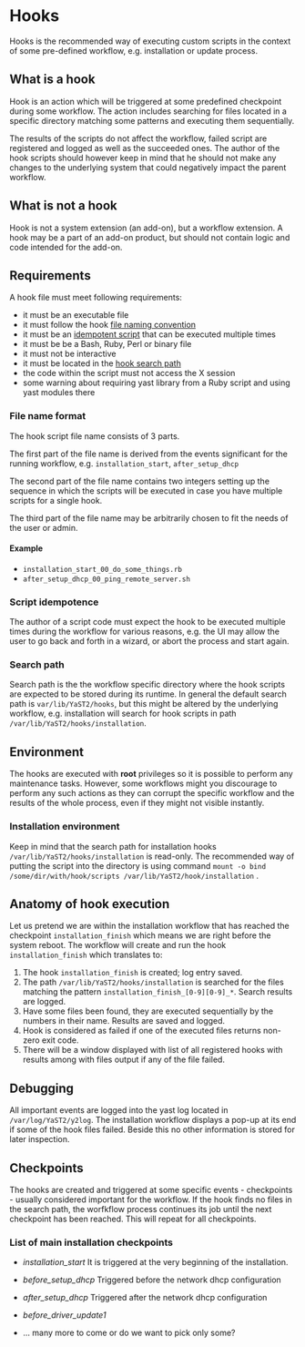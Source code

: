 # Hooks

Hooks is the recommended way of executing custom scripts in the context of
some pre-defined workflow, e.g. installation or update process.


## What is a hook

Hook is an action which will be triggered at some predefined checkpoint during
some workflow. The action includes searching for files located in a specific 
directory matching some patterns and executing them sequentially.

The results of the scripts do not affect the workflow, failed script are registered
and logged as well as the succeeded ones. The author of the hook scripts should
however keep in mind that he should not make any changes to the underlying system
that could negatively impact the parent workflow.


## What is not a hook

Hook is not a system extension (an add-on), but a workflow extension. A hook may be
a part of an add-on product, but should not contain logic and code intended for
the add-on.


## Requirements

A hook file must meet following requirements:

* it must be an executable file
* it must follow the hook [file naming convention](#file-name-format)
* it must be an [idempotent script](#script-idempotence) that can be executed multiple times
* it must be be a Bash, Ruby, Perl or binary file
* it must not be interactive
* it must be located in the [hook search path](#search-path)
* the code within the script must not access the X session
* some warning about requiring yast library from a Ruby script and using yast 
  modules there


### File name format

The hook script file name consists of 3 parts.

The first part of the file name is derived from the events significant for the 
running workflow, e.g. `installation_start`, `after_setup_dhcp`

The second part of the file name contains two integers setting up the sequence in
which the scripts will be executed in case you have multiple scripts for a single hook.

The third part of the file name may be arbitrarily chosen to fit the needs of 
the user or admin.

#### Example

* `installation_start_00_do_some_things.rb`
* `after_setup_dhcp_00_ping_remote_server.sh`


### Script idempotence

The author of a script code must expect the hook to be executed multiple times
during the workflow for various reasons, e.g. the UI may allow the user to go back
and forth in a wizard, or abort the process and start again. 


### Search path

Search path is the the workflow specific directory where the hook scripts are expected
to be stored during its runtime. In general the default search path is 
`var/lib/YaST2/hooks`, but this might be altered by the underlying workflow, e.g. 
installation will search for hook scripts in path `/var/lib/YaST2/hooks/installation`.


## Environment

The hooks are executed with **root** privileges so it is possible to
perform any maintenance tasks. However, some workflows might you discourage to perform
any such actions as they can corrupt the specific workflow and the results
of the whole process, even if they might not visible instantly.

### Installation environment

Keep in mind that the search path for installation hooks `/var/lib/YaST2/hooks/installation`
is read-only. The recommended way of putting the script into the directory is using command
`mount -o bind /some/dir/with/hook/scripts /var/lib/YaST2/hook/installation` .


## Anatomy of hook execution

Let us pretend we are within the installation workflow that has reached the checkpoint
`installation_finish` which means we are right before the system reboot. The workflow
will create and run the hook `installation_finish` which translates to:

1. The hook `installation_finish` is created; log entry saved.
2. The path `/var/lib/YaST2/hooks/installation` is searched for the files matching 
   the pattern `installation_finish_[0-9][0-9]_*`. Search results are logged.
3. Have some files been found, they are executed sequentially by the
   numbers in their name. Results are saved and logged.
4. Hook is considered as failed if one of the executed files returns non-zero exit code.
5. There will be a window displayed with list of all registered hooks with results
   among with files output if any of the file failed.


## Debugging

All important events are logged into the yast log located in `/var/log/YaST2/y2log`.
The installation workflow displays a pop-up at its end if some of the hook files failed.
Beside this no other information is stored for later inspection.


## Checkpoints

The hooks are created and triggered at some specific events - checkpoints -
usually considered important for the workflow. If the hook finds no files in the
search path, the worfkflow process continues its job until the next checkpoint has 
been reached. This will repeat for all checkpoints.

### List of main installation checkpoints

* *installation_start*
  It is triggered at the very beginning of the installation.

* *before_setup_dhcp*
  Triggered before the network dhcp configuration

* *after_setup_dhcp*
  Triggered after the network dhcp configuration

* *before_driver_update1*

* ... many more to come or do we want to pick only some?



